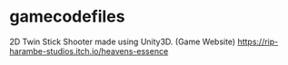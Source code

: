 # gamecodefiles
2D Twin Stick Shooter made using Unity3D. (Game Website) https://rip-harambe-studios.itch.io/heavens-essence 
